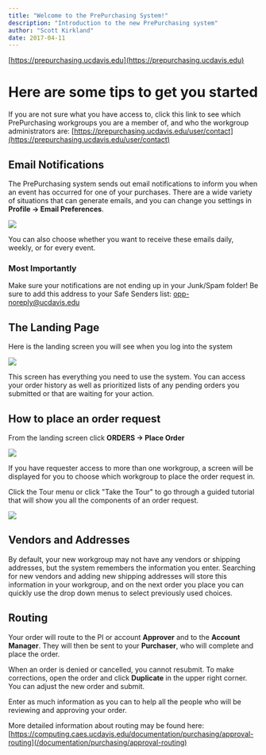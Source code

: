 ```yaml
---
title: "Welcome to the PrePurchasing System!"
description: "Introduction to the new PrePurchasing system"
author: "Scott Kirkland"
date: 2017-04-11
---
```


[https://prepurchasing.ucdavis.edu](https://prepurchasing.ucdavis.edu)

# Here are some tips to get you started

If you are not sure what you have access to, click this link to see which PrePurchasing workgroups you are a member of, and who the workgroup administrators are: [https://prepurchasing.ucdavis.edu/user/contact](https://prepurchasing.ucdavis.edu/user/contact)

## Email Notifications

The PrePurchasing system sends out email notifications to inform you when an event has occurred for one of your purchases. There are a wide variety of situations that can generate emails, and you can change you settings in **Profile -> Email Preferences**.

![](https://i.embed.ly/1/image?url=http%3A%2F%2Fucdavis.github.io%2FPurchasing%2Fimages%2Ffaq%2FEmailPreferences.JPG&key=afea23f29e5a4f63bd166897e3dc72df)

You can also choose whether you want to receive these emails daily, weekly, or for every event.

### Most Importantly

Make sure your notifications are not ending up in your Junk/Spam folder! Be sure to add this address to your Safe Senders list: opp-noreply@ucdavis.edu

## The Landing Page

Here is the landing screen you will see when you log into the system

![](https://i.embed.ly/1/image?url=http%3A%2F%2Fucdavis.github.io%2FPurchasing%2Fimages%2Ffaq%2FLandingPage.JPG&key=afea23f29e5a4f63bd166897e3dc72df)

This screen has everything you need to use the system. You can access your order history as well as prioritized lists of any pending orders you submitted or that are waiting for your action.

## How to place an order request

From the landing screen click **ORDERS -> Place Order**

![](https://i.embed.ly/1/image?url=http%3A%2F%2Fucdavis.github.io%2FPurchasing%2Fimages%2Ffaq%2FMenuPlaceOrder.JPG&key=afea23f29e5a4f63bd166897e3dc72df)

If you have requester access to more than one workgroup, a screen will be displayed for you to choose which workgroup to place the order request in.

Click the Tour menu or click "Take the Tour" to go through a guided tutorial that will show you all the components of an order request.

![](https://i.embed.ly/1/image?url=http%3A%2F%2Fucdavis.github.io%2FPurchasing%2Fimages%2Ffaq%2FTourButtons.png&key=afea23f29e5a4f63bd166897e3dc72df)

## Vendors and Addresses

By default, your new workgroup may not have any vendors or shipping addresses, but the system remembers the information you enter. Searching for new vendors and adding new shipping addresses will store this information in your workgroup, and on the next order you place you can quickly use the drop down menus to select previously used choices.

## Routing

Your order will route to the PI or account **Approver** and to the **Account Manager**. They will then be sent to your **Purchaser**, who will complete and place the order.

When an order is denied or cancelled, you cannot resubmit. To make corrections, open the order and click **Duplicate** in the upper right corner. You can adjust the new order and submit.

Enter as much information as you can to help all the people who will be reviewing and approving your order.

More detailed information about routing may be found here: [https://computing.caes.ucdavis.edu/documentation/purchasing/approval-routing](/documentation/purchasing/approval-routing)
